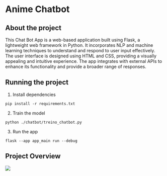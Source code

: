 # Anime Chatbot

## About the project

This Chat Bot App is a web-based application built using Flask, a lightweight web framework in Python. It incorporates NLP and machine learning techniques to understand and respond to user input effectively. The user interface is designed using HTML and CSS, providing a visually appealing and intuitive experience. The app integrates with external APIs to enhance its functionality and provide a broader range of responses.

## Running the project

1. Install dependencies

```
pip install -r requirements.txt
```

2. Train the model

```
python ./chatbot/treino_chatbot.py
```

3. Run the app

```
flask --app app_main run --debug
```

## Project Overview

<img src="demo_video.gif"/>
